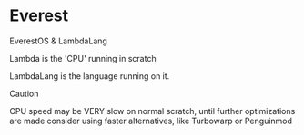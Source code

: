 # Everest
EverestOS & LambdaLang

Lambda is the 'CPU' running in scratch

LambdaLang is the language running on it.

> [!CAUTION]
> CPU speed may be VERY slow on normal scratch, until further optimizations are made consider using faster alternatives, like Turbowarp or Penguinmod
